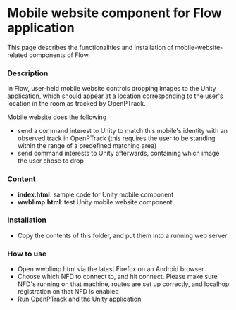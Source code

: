 Mobile website component for Flow application
========================

This page describes the functionalities and installation of mobile-website-related components of Flow. 

### Description

In Flow, user-held mobile website controls dropping images to the Unity application, which should appear at a location corresponding to the user's location in the room as tracked by OpenPTrack.

Mobile website does the following

 * send a command interest to Unity to match this mobile's identity with an observed track in OpenPTrack (this requires the user to be standing within the range of a predefined matching area)
 * send command interests to Unity afterwards, containing which image the user chose to drop

### Content

* **index.html**: sample code for Unity mobile component
* **wwblimp.html**: test Unity mobile website component

### Installation

* Copy the contents of this folder, and put them into a running web server 

### How to use

* Open wwblimp.html via the latest Firefox on an Android browser
* Choose which NFD to connect to, and hit connect. Please make sure NFD's running on that machine, routes are set up correctly, and localhop registration on that NFD is enabled
* Run OpenPTrack and the Unity application